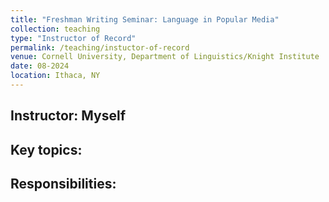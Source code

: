 ```yaml
---
title: "Freshman Writing Seminar: Language in Popular Media"
collection: teaching
type: "Instructor of Record"
permalink: /teaching/instuctor-of-record
venue: Cornell University, Department of Linguistics/Knight Institute
date: 08-2024
location: Ithaca, NY
---
```


## Instructor: Myself

## Key topics:

## Responsibilities: 

